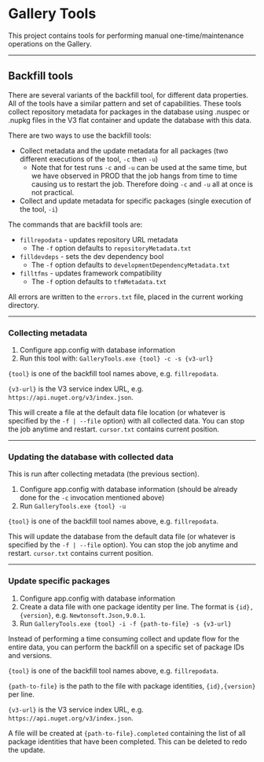 # Gallery Tools

This project contains tools for performing manual one-time/maintenance operations on the Gallery.

---

## Backfill tools

There are several variants of the backfill tool, for different data properties. All of the tools have a similar pattern and set of capabilities. These tools collect repository metadata for packages in the database using .nuspec or .nupkg files in the V3 flat container and update the database with this data.

There are two ways to use the backfill tools:

- Collect metadata and the update metadata for all packages (two different executions of the tool, `-c` then `-u`)
  - Note that for test runs `-c` and `-u` can be used at the same time, but we have observed in PROD that the job hangs
    from time to time causing us to restart the job. Therefore doing `-c` and `-u` all at once is not practical.
- Collect and update metadata for specific packages (single execution of the tool, `-i`)

The commands that are backfill tools are:

- `fillrepodata` - updates repository URL metadata
  - The `-f` option defaults to `repositoryMetadata.txt`
- `filldevdeps` - sets the dev dependency bool
  - The `-f` option defaults to `developmentDependencyMetadata.txt`
- `filltfms` - updates framework compatibility
  - The `-f` option defaults to `tfmMetadata.txt`

All errors are written to the `errors.txt` file, placed in the current working directory.

---

### Collecting metadata

1. Configure app.config with database information
1. Run this tool with: `GalleryTools.exe {tool} -c -s {v3-url}`

`{tool}` is one of the backfill tool names above, e.g. `fillrepodata`.

`{v3-url}` is the V3 service index URL, e.g. `https://api.nuget.org/v3/index.json`.

This will create a file at the default data file location (or whatever is specified by the `-f | --file` option) with all collected data. You can stop the job anytime and restart. `cursor.txt` contains current position.    

---

### Updating the database with collected data

This is run after collecting metadata (the previous section).

1. Configure app.config with database information (should be already done for the `-c` invocation mentioned above)
1. Run `GalleryTools.exe {tool} -u`

`{tool}` is one of the backfill tool names above, e.g. `fillrepodata`.

This will update the database from the default data file (or whatever is specified by the `-f | --file` option). You can stop the job anytime and restart. `cursor.txt` contains current position. 

---

### Update specific packages

1. Configure app.config with database information
1. Create a data file with one package identity per line. The format is `{id},{version}`, e.g. `Newtonsoft.Json,9.0.1`.
1. Run `GalleryTools.exe {tool} -i -f {path-to-file} -s {v3-url}`

Instead of performing a time consuming collect and update flow for the entire data, you can perform the backfill on a specific set of package IDs and versions.

`{tool}` is one of the backfill tool names above, e.g. `fillrepodata`.

`{path-to-file}` is the path to the file with package identities, `{id},{version}` per line.

`{v3-url}` is the V3 service index URL, e.g. `https://api.nuget.org/v3/index.json`.

A file will be created at `{path-to-file}.completed` containing the list of all package identities that have been completed. This can be deleted to redo the update.
